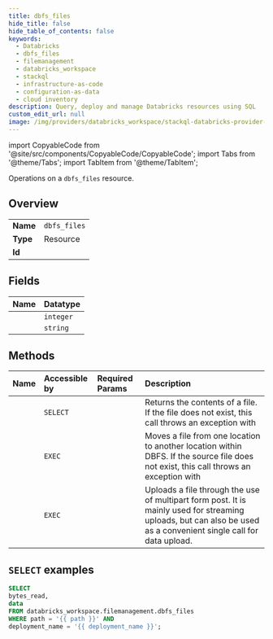 ```yaml
---
title: dbfs_files
hide_title: false
hide_table_of_contents: false
keywords:
  - Databricks
  - dbfs_files
  - filemanagement
  - databricks_workspace
  - stackql
  - infrastructure-as-code
  - configuration-as-data
  - cloud inventory
description: Query, deploy and manage Databricks resources using SQL
custom_edit_url: null
image: /img/providers/databricks_workspace/stackql-databricks-provider-featured-image.png
---
```


import CopyableCode from '@site/src/components/CopyableCode/CopyableCode';
import Tabs from '@theme/Tabs';
import TabItem from '@theme/TabItem';

Operations on a <code>dbfs_files</code> resource.  

## Overview
<table><tbody>
<tr><td><b>Name</b></td><td><code>dbfs_files</code></td></tr>
<tr><td><b>Type</b></td><td>Resource</td></tr>
<tr><td><b>Id</b></td><td><CopyableCode code="databricks_workspace.filemanagement.dbfs_files" /></td></tr>
</tbody></table>

## Fields
| Name | Datatype |
|:-----|:---------|
| <CopyableCode code="bytes_read" /> | `integer` |
| <CopyableCode code="data" /> | `string` |

## Methods
| Name | Accessible by | Required Params | Description |
|:-----|:--------------|:----------------|:------------|
| <CopyableCode code="read" /> | `SELECT` | <CopyableCode code="path, deployment_name" /> | Returns the contents of a file. If the file does not exist, this call throws an exception with |
| <CopyableCode code="move" /> | `EXEC` | <CopyableCode code="deployment_name" /> | Moves a file from one location to another location within DBFS. If the source file does not exist, this call throws an exception with |
| <CopyableCode code="put" /> | `EXEC` | <CopyableCode code="deployment_name" /> | Uploads a file through the use of multipart form post. It is mainly used for streaming uploads, but can also be used as a convenient single call for data upload. |

## `SELECT` examples

```sql
SELECT
bytes_read,
data
FROM databricks_workspace.filemanagement.dbfs_files
WHERE path = '{{ path }}' AND
deployment_name = '{{ deployment_name }}';
```
